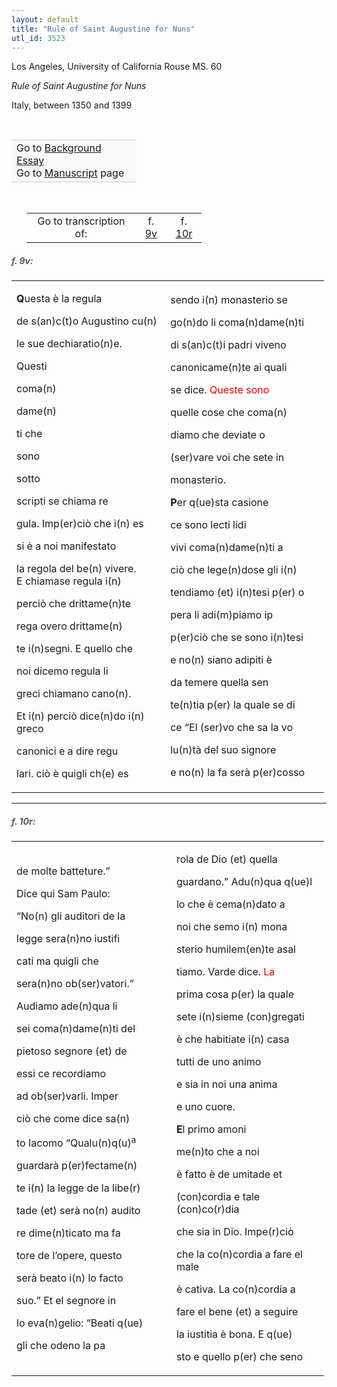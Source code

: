 ```yaml
---
layout: default
title: "Rule of Saint Augustine for Nuns"
utl_id: 3523
---
```



Los Angeles, University of California Rouse MS. 60


*Rule of Saint Augustine for Nuns*


Italy, between 1350 and 1399


 

<table border="0.5" cellpadding="1" cellspacing="1" style="width: 200px; background-color:#F8F8F8;"><tbody style="border-color:#ccc"><tr style="border-color:#ccc"><td>Go to <a href="{{ site.baseurl }}/essay/309" target="_blank">Background Essay</a><br />
			Go to <a href="{{ site.baseurl }}/www/record.html?id=309" target="_blank">Manuscript</a> page</td>
</tr></tbody></table>
 


<table border="0.5" cellpadding="1" cellspacing="1" style="width: 280px; margin-left: 0.25in;"><tbody><tr style="border-color:#B3B6B7"><td style="text-align:center">Go to transcription of:</td>
<td style="text-align:center">f. <a href="#1">9v</a></td>
<td style="text-align:center">f. <a href="#2">10r</a></td>
</tr></tbody></table>
<h5 id="1" style="color:#555;">f. 9v:</h5>
<table border="0" cellpadding="0" cellspacing="0" style="width: 500px;"><tbody><tr><td style="width:319px;">

**Q**uesta è la regula


de s(an)c(t)o Augustino cu(n)


le sue dechiaratio(n)e.


Questi


coma(n)


dame(n)


ti che


sono


sotto


scripti se chiama re


gula. Imp(er)ciò che i(n) es


si è a noi manifestato


la regola del be(n) vivere.<br />
			E chiamase regula i(n)


perciò che drittame(n)te


rega overo drittame(n)


te i(n)segni. E quello che


noi dicemo regula li


greci chiamano cano(n).


Et i(n) perciò dice(n)do i(n) greco


canonici e a dire regu


lari. ciò è quigli ch(e) es

</td>
<td style="width:319px;">

sendo i(n) monasterio se


go(n)do li coma(n)dame(n)ti


di s(an)c(t)i padri viveno


canonicame(n)te ai quali


se dice. <hi style="color:red;">Queste sono</hi>


quelle cose che coma(n)


diamo che deviate o


(ser)vare voi che sete in


monasterio.


**P**er q(ue)sta casione


ce sono lecti lidi


vivi coma(n)dame(n)ti a


ciò che lege(n)dose gli i(n)


tendiamo (et) i(n)tesi p(er) o


pera li adi(m)piamo ip


p(er)ciò che se sono i(n)tesi


e no(n) siano adipiti è


da temere quella sen


te(n)tia p(er) la quale se di


ce “El (ser)vo che sa la vo


lu(n)tà del suo signore


e no(n) la fa serà p(er)cosso

</td>
</tr></tbody></table>
<hr /><h5 id="2" style="color:#555;">f. 10r:</h5>
<table border="0" cellpadding="0" cellspacing="0" style="width: 500px;"><tbody><tr><td style="width:319px;">

de molte batteture.”


Dice qui Sam Paulo:


“No(n) gli auditori de la


legge sera(n)no iustifi


cati ma quigli che


sera(n)no ob(ser)vatori.”


Audiamo ade(n)qua li


sei coma(n)dame(n)ti del


pietoso segnore (et) de


essi ce recordiamo


ad ob(ser)varli. Imper


ciò che come dice sa(n)


to Iacomo “Qualu(n)q(u)<sup>a</sup>


guardarà p(er)fectame(n)


te i(n) la legge de la libe(r)


tade (et) serà no(n) audito


re dime(n)ticato ma fa


tore de l’opere, questo


serà beato i(n) lo facto


suo.” Et el segnore in


lo eva(n)gelio: “Beati q(ue)


gli che odeno la pa

</td>
<td style="width:319px;">

rola de Dio (et) quella


guardano.” Adu(n)qua q(ue)l


lo che è cema(n)dato a


noi che semo i(n) mona


sterio humilem(en)te asal


tiamo. Varde dice. <hi style="color:red;">La</hi>


prima cosa p(er) la quale


sete i(n)sieme (con)gregati


è che habitiate i(n) casa


tutti de uno animo


e sia in noi una anima


e uno cuore.


**E**l primo amoni


me(n)to che a noi


è fatto è de umitade et


(con)cordia e tale (con)co(r)dia


che sia in Dio. Impe(r)ciò


che la co(n)cordia a fare el male


è cativa. La co(n)cordia a


fare el bene (et) a seguire


la iustitia è bona. E q(ue)


sto e quello p(er) che seno

</td>
</tr></tbody></table>
